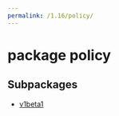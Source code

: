 ```yaml
---
permalink: /1.16/policy/
---
```


# package policy



## Subpackages

* [v1beta1](policy-v1beta1.md)